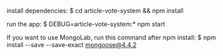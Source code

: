 install dependencies:
  $ cd article-vote-system && npm install

run the app:
  $ DEBUG=article-vote-system:* npm start

If you want to use MongoLab, run this command after npm install:
  $ npm install --save --save-exact mongoose@4.4.2
